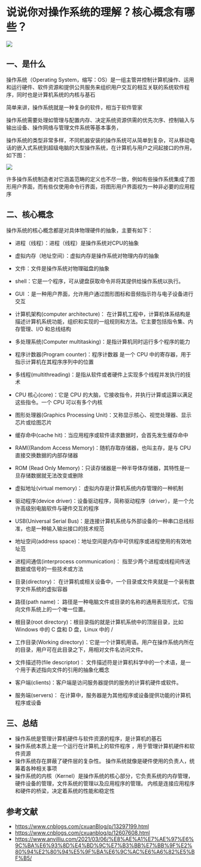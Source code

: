 <!--
 * @Author: lijing
 * @Date: 2023-12-15 23:08:24
 * @LastEditors: lijing
 * @LastEditTime: 2023-12-15 23:47:12
 * @Description: 
-->
# 说说你对操作系统的理解？核心概念有哪些？

![](https://static.vue-js.com/0f06bf30-008a-11ec-8e64-91fdec0f05a1.png)

## 一、是什么

操作系统（Operating System，缩写：OS）是一组主管并控制计算机操作、运用和运行硬件、软件资源和提供公共服务来组织用户交互的相互关联的系统软件程序，同时也是计算机系统的内核与基石

简单来讲，操作系统就是一种复杂的软件，相当于软件管家

操作系统需要处理如管理与配置内存、决定系统资源供需的优先次序、控制输入与输出设备、操作网络与管理文件系统等基本事务，

操作系统的类型非常多样，不同机器安装的操作系统可从简单到复杂，可从移动电话的嵌入式系统到超级电脑的大型操作系统，在计算机与用户之间起接口的作用，如下图：

![](https://static.vue-js.com/0ad1b850-009b-11ec-8e64-91fdec0f05a1.png)

许多操作系统制造者对它涵盖范畴的定义也不尽一致，例如有些操作系统集成了图形用户界面，而有些仅使用命令行界面，将图形用户界面视为一种非必要的应用程序

## 二、核心概念

操作系统的核心概念都是对具体物理硬件的抽象，主要有如下：

+   进程（线程）：进程（线程）是操作系统对CPU的抽象
    
+   虚拟内存（地址空间）：虚拟内存是操作系统对物理内存的抽象
    
+   文件：文件是操作系统对物理磁盘的抽象
    
+   shell：它是一个程序，可从键盘获取命令并将其提供给操作系统以执行。
    
+   GUI ：是一种用户界面，允许用户通过图形图标和音频指示符与电子设备进行交互
    
+   计算机架构(computer architecture)： 在计算机工程中，计算机体系结构是描述计算机系统功能，组织和实现的一组规则和方法。它主要包括指令集、内存管理、I/O 和总线结构
    
+   多处理系统(Computer multitasking)：是指计算机同时运行多个程序的能力
    
+   程序计数器(Program counter)：程序计数器 是一个 CPU 中的寄存器，用于指示计算机在其程序序列中的位置
    
+   多线程(multithreading)：是指从软件或者硬件上实现多个线程并发执行的技术
    
+   CPU 核心(core)：它是 CPU 的大脑，它接收指令，并执行计算或运算以满足这些指令。一个 CPU 可以有多个内核
    
+   图形处理器(Graphics Processing Unit)：又称显示核心、视觉处理器、显示芯片或绘图芯片
    
+   缓存命中(cache hit)：当应用程序或软件请求数据时，会首先发生缓存命中
    
+   RAM((Random Access Memory)：随机存取存储器，也叫主存，是与 CPU 直接交换数据的内部存储器
    
+   ROM (Read Only Memory)：只读存储器是一种半导体存储器，其特性是一旦存储数据就无法改变或删除
    
+   虚拟地址(virtual memory)： 虚拟内存是计算机系统内存管理的一种机制
    
+   驱动程序(device driver)：设备驱动程序，简称驱动程序（driver），是一个允许高级别电脑软件与硬件交互的程序
    
+   USB(Universal Serial Bus)：是连接计算机系统与外部设备的一种串口总线标准，也是一种输入输出接口的技术规范
    
+   地址空间(address space)：地址空间是内存中可供程序或进程使用的有效地址范
    
+   进程间通信(interprocess communication)： 指至少两个进程或线程间传送数据或信号的一些技术或方法
    
+   目录(directory)： 在计算机或相关设备中，一个目录或文件夹就是一个装有数字文件系统的虚拟容器
    
+   路径(path name)： 路径是一种电脑文件或目录的名称的通用表现形式，它指向文件系统上的一个唯一位置。
    
+   根目录(root directory)：根目录指的就是计算机系统中的顶层目录，比如 Windows 中的 C 盘和 D 盘，Linux 中的 /
    
+   工作目录(Working directory)：它是一个计算机用语。用户在操作系统内所在的目录，用户可在此目录之下，用相对文件名访问文件。
    
+   文件描述符(file descriptor)： 文件描述符是计算机科学中的一个术语，是一个用于表述指向文件的引用的抽象化概念
    
+   客户端(clients)：客户端是访问服务器提供的服务的计算机硬件或软件。
    
+   服务端(servers)： 在计算中，服务器是为其他程序或设备提供功能的计算机程序或设备
    

## 三、总结

+   操作系统是管理计算机硬件与软件资源的程序，是计算机的基石
+   操作系统本质上是一个运行在计算机上的软件程序 ，用于管理计算机硬件和软件资源
+   操作系统存在屏蔽了硬件层的复杂性。 操作系统就像是硬件使用的负责人，统筹着各种相关事项
+   操作系统的内核（Kernel）是操作系统的核心部分，它负责系统的内存管理，硬件设备的管理，文件系统的管理以及应用程序的管理。 内核是连接应用程序和硬件的桥梁，决定着系统的性能和稳定性

## 参考文献

+   https://www.cnblogs.com/cxuanBlog/p/13297199.html
+   https://www.cnblogs.com/cxuanblog/p/12607608.html
+   https://www.anvilliu.com/2021/03/06/%E8%AE%A1%E7%AE%97%E6%9C%BA%E6%93%8D%E4%BD%9C%E7%B3%BB%E7%BB%9F%E2%80%94%E2%80%94%E5%9F%BA%E6%9C%AC%E6%A6%82%E5%BF%B5/